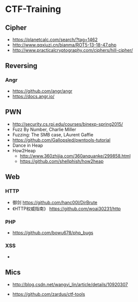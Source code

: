 # CTF-Training

## Cipher
- https://planetcalc.com/search/?tag=1462
- http://www.qqxiuzi.cn/bianma/ROT5-13-18-47.php
- http://www.practicalcryptography.com/ciphers/hill-cipher/


## Reversing
### Angr
- https://github.com/angr/angr
- https://docs.angr.io/


## PWN
- http://security.cs.rpi.edu/courses/binexp-spring2015/
- Fuzz By Number, Charlie Miller
- Fuzzing: The SMB case, LAurent Gaffie
- https://github.com/Gallopsled/pwntools-tutorial
- Dance in Heap
- How2Heap
  - http://www.360zhijia.com/360anquanke/299858.html
  - https://github.com/shellphish/how2heap


## Web
### HTTP
- 御剑 https://github.com/hanc00l/DirBrute
- 《HTTP权威指南》 https://github.com/woai30231/http

### PHP
- https://github.com/bowu678/php_bugs

### XSS
- 


## Mics
- http://blog.csdn.net/wangyi_lin/article/details/10920307

- https://github.com/zardus/ctf-tools

